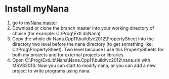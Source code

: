 # Install myNana
1. go to [myNana master](https://nanapro.codeplex.com/SourceControl/network/forks/qPCR4vir/myNana)
2. Download or clone the branch master into your working directory of choise (for example: C:\Prog\ExtLib\Nana) 
3. Copy the whole dir Nana.Cpp11\build\vc2012\PropertySheet into the directory two level before the nana directory 
(to get something like: C:\Prog\PropertySheet). Two level because I use this PropertySheets for both my projects and for external projects or libraries.
4. Open C:\Prog\ExtLib\Nana\Nana.Cpp11\build\vc2012\nana.sln with MSVS2013. Now you can start to modify nana, or you can add a new project to write programs using nana.


